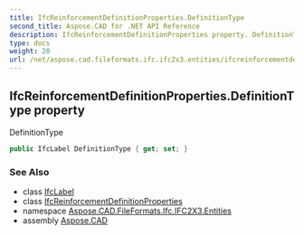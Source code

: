 ```yaml
---
title: IfcReinforcementDefinitionProperties.DefinitionType
second_title: Aspose.CAD for .NET API Reference
description: IfcReinforcementDefinitionProperties property. DefinitionType
type: docs
weight: 20
url: /net/aspose.cad.fileformats.ifc.ifc2x3.entities/ifcreinforcementdefinitionproperties/definitiontype/
---
```

## IfcReinforcementDefinitionProperties.DefinitionType property

DefinitionType

```csharp
public IfcLabel DefinitionType { get; set; }
```

### See Also

* class [IfcLabel](../../../aspose.cad.fileformats.ifc.ifc2x3.types/ifclabel/)
* class [IfcReinforcementDefinitionProperties](../)
* namespace [Aspose.CAD.FileFormats.Ifc.IFC2X3.Entities](../../ifcreinforcementdefinitionproperties/)
* assembly [Aspose.CAD](../../../)


